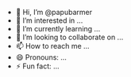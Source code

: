 - 👋 Hi, I’m @papubarmer
- 👀 I’m interested in ...
- 🌱 I’m currently learning ...
- 💞️ I’m looking to collaborate on ...
- 📫 How to reach me ...
- 😄 Pronouns: ...
- ⚡ Fun fact: ...

<!---
papubarmer/papubarmer is a ✨ special ✨ repository because its `README.md` (this file) appears on your GitHub profile.
You can click the Preview link to take a look at your changes.
--->
